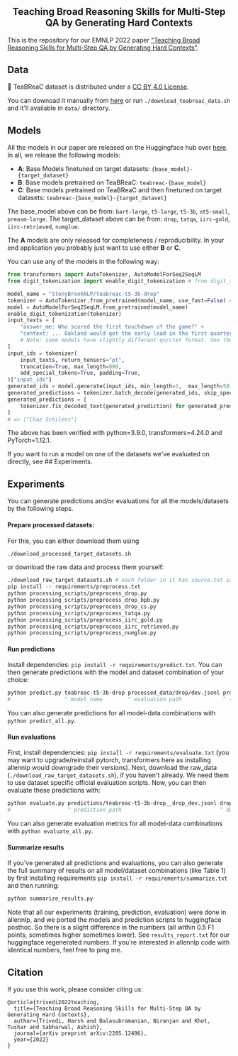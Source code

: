 # <h2 align="center"> Teaching Broad Reasoning Skills for Multi-Step QA by Generating Hard Contexts </h2>

This is the repository for our EMNLP 2022 paper ["Teaching Broad Reasoning Skills for Multi-Step QA by Generating Hard Contexts"](https://arxiv.org/abs/2205.12496).

## Data

:tea: TeaBReaC dataset is distributed under a [CC BY 4.0 License](https://creativecommons.org/licenses/by/4.0/).

You can downoad it manually from [here](https://drive.google.com/file/d/1DLap7BsrwEon6vJQZdtr84Ii5rr2pt8y/view?usp=sharing) or run `./download_teabreac_data.sh` and it'll available in `data/` directory.

## Models

All the models in our paper are released on the Huggingface hub over [here](https://huggingface.co/StonyBrookNLP). In all, we release the following models:

- **A**: Base Models finetuned on target datasets: `{base_model}-{target_dataset}`
- **B**: Base models pretrained on TeaBReaC: `teabreac-{base_model}`
- **C**: Base models pretrained on TeaBReaC and then finetuned on target datasets: `teabreac-{base_model}-{target_dataset}`

The base_model above can be from: `bart-large`, `t5-large`, `t5-3b`, `nt5-small`, `preasm-large`. The target_dataset above can be from: `drop`, `tatqa`, `iirc-gold`, `iirc-retrieved`, `numglue`.

The **A** models are only released for completeness / reproducibility. In your end application you probably just want to use either **B** or **C**.

You can use any of the models in the following way:

```python
from transformers import AutoTokenizer, AutoModelForSeq2SeqLM
from digit_tokenization import enable_digit_tokenization # from digit_tokenization.py

model_name = "StonyBrookNLP/teabreac-t5-3b-drop"
tokenizer = AutoTokenizer.from_pretrained(model_name, use_fast=False) # Fast doesn't work with digit tokenization
model = AutoModelForSeq2SeqLM.from_pretrained(model_name)
enable_digit_tokenization(tokenizer)
input_texts = [
    "answer_me: Who scored the first touchdown of the game?" +
    "context: ... Oakland would get the early lead in the first quarter as quarterback JaMarcus Russell completed a 20-yard touchdown pass to rookie wide receiver Chaz Schilens..."
    # Note: some models have slightly different qn/ctxt format. See the predict.py
]
input_ids = tokenizer(
    input_texts, return_tensors="pt",
    truncation=True, max_length=800,
    add_special_tokens=True, padding=True,
)["input_ids"]
generated_ids = model.generate(input_ids, min_length=1,  max_length=50)
generated_predictions = tokenizer.batch_decode(generated_ids, skip_special_tokens=False)
generated_predictions = [
    tokenizer.fix_decoded_text(generated_prediction) for generated_prediction in generated_predictions
]
# => ["Chaz Schilens"]
```
The above has been verified with python=3.9.0, transformers=4.24.0 and PyTorch=1.12.1.

If you want to run a model on one of the datasets we've evaluated on directly, see ## Experiments.

## Experiments

You can generate predictions and/or evaluations for all the models/datasets by the following steps.

#### Prepare processed datasets:

For this, you can either download them using
```bash
./download_processed_target_datasets.sh
```

or download the raw data and process them yourself:
```bash
./download_raw_target_datasets.sh # each folder in it has source.txt saying where we got it from.
pip install -r requirements/preprocess.txt
python processing_scripts/preprocess_drop.py
python processing_scripts/preprocess_drop_bpb.py
python processing_scripts/preprocess_drop_cs.py
python processing_scripts/preprocess_tatqa.py
python processing_scripts/preprocess_iirc_gold.py
python processing_scripts/preprocess_iirc_retrieved.py
python processing_scripts/preprocess_numglue.py
```

#### Run predictions

Install dependencies: `pip install -r requirements/predict.txt`. You can then generate predictions with the model and dataset combination of your choice:

```bash
python predict.py teabreac-t5-3b-drop processed_data/drop/dev.jsonl predictions/teabreac-t5-3b-drop__drop_dev.jsonl
#                 ^ model_name        ^ evaluation path             ^ (output) prediction path
```
You can also generate predictions for all model-data combinations with `python predict_all.py`.

#### Run evaluations

First, install dependencies: `pip install -r requirements/evaluate.txt` (you may want to upgrade/reinstall pytorch, transformers here as installing allennlp would downgrade their versions). Next, download the raw_data (`./download_raw_target_datasets.sh`), if you haven't already. We need them to use dataset specific official evaluation scripts. Now, you can then evaluate these predictions with:
```bash
python evaluate.py predictions/teabreac-t5-3b-drop__drop_dev.jsonl drop_dev
#                  ^ prediction_path                               ^ dataset_name
```
You can also generate evaluation metrics for all model-data combinations with `python evaluate_all.py`.

#### Summarize results

If you've generated all predictions and evaluations, you can also generate the full summary of results on all model/dataset combinations (like Table 1) by first installing requirements `pip install -r requirements/summarize.txt` and then running:
```bash
python summarize_results.py
```

Note that all our experiments (training, prediction, evaluation) were done in allennlp, and we ported the models and prediction scripts to huggingface posthoc. So there is a slight difference in the numbers (all within 0.5 F1 points, sometimes higher sometimes lower). See `results_report.txt` for our huggingface regenerated numbers. If you're interested in allennlp code with identical numbers, feel free to ping me.


## Citation

If you use this work, please consider citing us:
```
@article{trivedi2022teaching,
  title={Teaching Broad Reasoning Skills for Multi-Step QA by Generating Hard Contexts},
  author={Trivedi, Harsh and Balasubramanian, Niranjan and Khot, Tushar and Sabharwal, Ashish},
  journal={arXiv preprint arXiv:2205.12496},
  year={2022}
}
```
